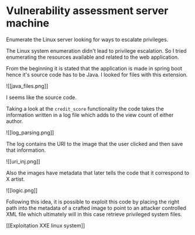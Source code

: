 # Vulnerability assessment server machine

Enumerate the Linux server looking for ways to escalate privileges.

The Linux system enumeration didn't lead to privilege escalation. So I tried enumerating the resources available and related to the web application.

From the beginning it is stated that the application is made in spring boot hence it's source code has to be Java. I looked for files with this extension.

![[java_files.png]]

I seems like the source code.

Taking a look at the `credit_score` functionality the code takes the information written in a log file which adds to the view count of either author.

![[log_parsing.png]]

The log contains the URI to the image that the user clicked and then save that information.

![[uri_inj.png]]

Also the images have metadata that later tells the code that it correspond to X artist.

![[logic.png]]

Following this idea, it is possible to exploit this code by placing the right path into the metadata of a crafted image to point to an attacker controlled XML file which ultimately will in this case retrieve privileged system files.

[[Exploitation XXE linux system]]